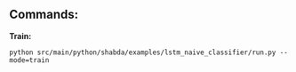 ## Commands:

**Train:**

```
python src/main/python/shabda/examples/lstm_naive_classifier/run.py --mode=train
```